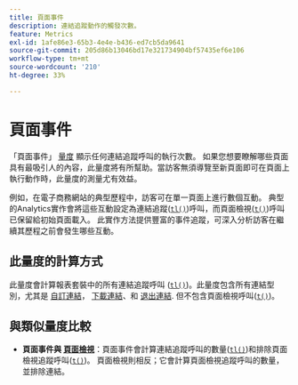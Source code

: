 ```yaml
---
title: 頁面事件
description: 連結追蹤動作的觸發次數。
feature: Metrics
exl-id: 1afe86e3-65b3-4e4e-b436-ed7cb5da9641
source-git-commit: 205d86b13046bd17e321734904bf57435ef6e106
workflow-type: tm+mt
source-wordcount: '210'
ht-degree: 33%

---
```


# 頁面事件

「頁面事件」 [量度](overview.md) 顯示任何連結追蹤呼叫的執行次數。 如果您想要瞭解哪些頁面具有最吸引人的內容，此量度將有所幫助。當訪客無須導覽至新頁面即可在頁面上執行動作時，此量度的測量尤有效益。

例如，在電子商務網站的典型歷程中，訪客可在單一頁面上進行數個互動。 典型的Analytics實作會將這些互動設定為連結追蹤([`tl()`](/help/implement/vars/functions/tl-method.md))呼叫，而頁面檢視([`t()`](/help/implement/vars/functions/t-method.md))呼叫已保留給初始頁面載入。 此實作方法提供豐富的事件追蹤，可深入分析訪客在繼續其歷程之前會發生哪些互動。

## 此量度的計算方式

此量度會計算報表套裝中的所有連結追蹤呼叫 ([`tl()`](/help/implement/vars/functions/tl-method.md))。此量度包含所有連結型別，尤其是 [自訂連結](../dimensions/custom-link.md)， [下載連結](../dimensions/download-link.md)、和 [退出連結](../dimensions/exit-link.md). 但不包含頁面檢視呼叫([`t()`](/help/implement/vars/functions/t-method.md))。

## 與類似量度比較

* **頁面事件與 [頁面檢視](page-views.md)**：頁面事件會計算連結追蹤呼叫的數量([`tl()`](/help/implement/vars/functions/tl-method.md))和排除頁面檢視追蹤呼叫([`t()`](/help/implement/vars/functions/t-method.md))。 頁面檢視則相反；它會計算頁面檢視追蹤呼叫的數量，並排除連結。
